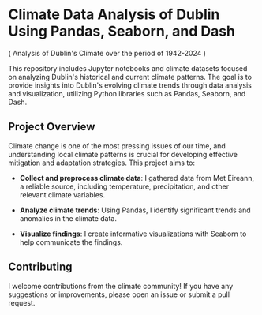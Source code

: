 # Climate Data Analysis of Dublin Using Pandas, Seaborn, and Dash

 ( Analysis of Dublin's Climate over the period of 1942-2024 )

This repository includes Jupyter notebooks and climate datasets focused on analyzing Dublin's historical and current climate patterns. The goal is to provide insights into Dublin's evolving climate trends through data analysis and visualization, utilizing Python libraries such as Pandas, Seaborn, and Dash. 


 ## Project Overview

 Climate change is one of the most pressing issues of our time, and understanding local climate patterns is crucial for developing effective mitigation and adaptation strategies. This project aims to:

 * **Collect and preprocess climate data**: I gathered data from Met Éireann, a reliable source, including temperature, precipitation, and other relevant climate variables.

 * **Analyze climate trends**: Using Pandas, I identify significant trends and anomalies in the climate data.

 * **Visualize findings**: I create informative visualizations with Seaborn to help communicate the findings.

## Contributing

I welcome contributions from the climate community! If you have any suggestions or improvements, please open an issue or submit a pull request.
